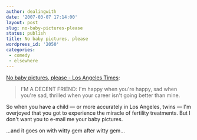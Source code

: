 ```yaml
---
author: dealingwith
date: '2007-03-07 17:14:00'
layout: post
slug: no-baby-pictures-please
status: publish
title: No baby pictures, please
wordpress_id: '2050'
categories:
 - comedy
 - elsewhere
---
```


[No baby pictures, please - Los Angeles Times][1]:

> I'M A DECENT FRIEND: I'm happy when you're happy, sad when you're sad,
thrilled when your career isn't going better than mine.

So when you have a child — or more accurately in Los Angeles, twins — I'm
overjoyed that you got to experience the miracle of fertility treatments. But
I don't want you to e-mail me your baby pictures.

...and it goes on with witty gem after witty gem...

   [1]: http://www.latimes.com/news/opinion/la-oe-stein6mar06,0,6891657.column?coll=la-opinion-rightrail

